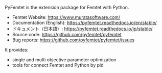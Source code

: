 PyFemtet is the extension package for Femtet with Python.

- Femtet Website: https://www.muratasoftware.com/
- Documentation (English): https://pyfemtet.readthedocs.io/en/stable/
- ドキュメント（日本語）: https://pyfemtet.readthedocs.io/jp/stable/
- Source code: https://github.com/pyfemtet/pyfemtet
- Bug reports: https://github.com/pyfemtet/pyfemtet/issues


It provides:

- single and multi objective parameter optimization
- tools for connect Femtet and Python by pid
